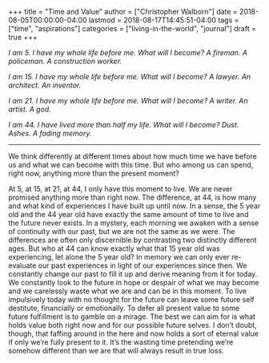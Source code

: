 +++
title = "Time and Value"
author = ["Christopher Walborn"]
date = 2018-08-05T00:00:00-04:00
lastmod = 2018-08-17T14:45:51-04:00
tags = ["time", "aspirations"]
categories = ["living-in-the-world", "journal"]
draft = true
+++

_I am 5. I have my whole life before me. What will I become? A fireman. A policeman. A construction worker._

_I am 15. I have my whole life before me. What will I become? A lawyer. An architect. An inventor._

_I am 21. I have my whole life before me. What will I become? A writer. An artist. A god._

_I am 44. I have lived more than half my life. What will I become? Dust. Ashes. A fading memory._

<hr class='fancy' />

We think differently at different times about how much time we have before us and what we can become with this time. But who among us can spend, right now, anything more than the present moment?
<!--more-->

At 5, at 15, at 21, at 44, I only have this moment to live. We are never promised anything more than right now. The difference, at 44, is how many and what kind of experiences I have built up until now. In a sense, the 5 year old and the 44 year old have exactly the same amount of time to live and the future never exists. In a mystery, each morning we awaken with a sense of continuity with our past, but we are not the same as we were. The differences are often only discernible by contrasting two distinctly different ages. But who at 44 can know exactly what that 15 year old was experiencing, let alone the 5 year old? In memory we can only ever re-evaluate our past experiences in light of our experiences since then. We constantly change our past to fill it up and derive meaning from it for today. We constantly look to the future in hope or despair of what we may become and we carelessly waste what we are and can be in this moment. To live impulsively today with no thought for the future can leave some future self destitute, financially or emotionally. To defer all present value to some future fulfillment is to gamble on a mirage. The best we can aim for is what holds value both right now and for our possible future selves. I don&rsquo;t doubt, though, that faffing around in the here and now holds a sort of eternal value if only we&rsquo;re fully present to it. It&rsquo;s the wasting time pretending we&rsquo;re somehow different than we are that will always result in true loss.

